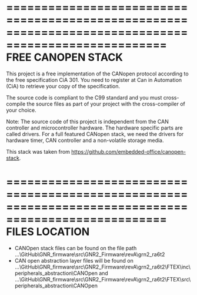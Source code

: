 =====================================================================================================
FREE CANOPEN STACK
=====================================================================================================

This project is a free implementation of the CANopen protocol according to the free specification
CiA 301. You need to register at Can in Automation (CiA) to retrieve your copy of the specification.

The source code is compliant to the C99 standard and you must cross-compile the source files as
part of your project with the cross-compiler of your choice.

Note: The source code of this project is independent from the CAN controller and microcontroller
hardware. The hardware specific parts are called drivers. For a full featured CANopen stack, 
we need the drivers for hardware timer, CAN controller and a non-volatile storage media.

This stack was taken from https://github.com/embedded-office/canopen-stack.

=====================================================================================================
FILES LOCATION
=====================================================================================================

* CANOpen stack files can be found on the file path ...\GitHub\GNR_firmware\src\GNR2_Firmware\revA\grn2_ra6t2
* CAN open abstraction layer files will be found on ...\GitHub\GNR_firmware\src\GNR2_Firmware\revA\grn2_ra6t2\FTEX\inc\peripherals_abstraction\CANOpen
  and ...\GitHub\GNR_firmware\src\GNR2_Firmware\revA\grn2_ra6t2\FTEX\src\peripherals_abstraction\CANOpen 
